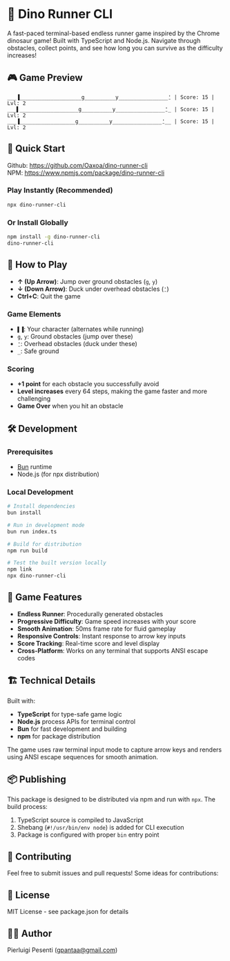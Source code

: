 # 🦖 Dino Runner CLI

A fast-paced terminal-based endless runner game inspired by the Chrome dinosaur game! Built with TypeScript and Node.js.
Navigate through obstacles, collect points, and see how long you can survive as the difficulty increases!

## 🎮 Game Preview

```
___▐____________________g__________y________________⍘ | Score: 15 | Lvl: 2
___▌___________________g__________y________________⍘_ | Score: 15 | Lvl: 2
___▐__________________g__________y________________⍘__ | Score: 15 | Lvl: 2
```

## 🚀 Quick Start

Github: https://github.com/Oaxoa/dino-runner-cli<br>
NPM: https://www.npmjs.com/package/dino-runner-cli

### Play Instantly (Recommended)

```bash
npx dino-runner-cli
```

### Or Install Globally

```bash
npm install -g dino-runner-cli
dino-runner-cli
```

## 🎯 How to Play

- **↑ (Up Arrow)**: Jump over ground obstacles (`g`, `y`)
- **↓ (Down Arrow)**: Duck under overhead obstacles (`⍘`)
- **Ctrl+C**: Quit the game

### Game Elements

- `▌▐`: Your character (alternates while running)
- `g`, `y`: Ground obstacles (jump over these)
- `⍘`: Overhead obstacles (duck under these)
- `_`: Safe ground

### Scoring

- **+1 point** for each obstacle you successfully avoid
- **Level increases** every 64 steps, making the game faster and more challenging
- **Game Over** when you hit an obstacle

## 🛠️ Development

### Prerequisites

- [Bun](https://bun.sh) runtime
- Node.js (for npx distribution)

### Local Development

```bash
# Install dependencies
bun install

# Run in development mode
bun run index.ts

# Build for distribution
npm run build

# Test the built version locally
npm link
npx dino-runner-cli
```

## 🎨 Game Features

- **Endless Runner**: Procedurally generated obstacles
- **Progressive Difficulty**: Game speed increases with your score
- **Smooth Animation**: 50ms frame rate for fluid gameplay
- **Responsive Controls**: Instant response to arrow key inputs
- **Score Tracking**: Real-time score and level display
- **Cross-Platform**: Works on any terminal that supports ANSI escape codes

## 🏗️ Technical Details

Built with:

- **TypeScript** for type-safe game logic
- **Node.js** process APIs for terminal control
- **Bun** for fast development and building
- **npm** for package distribution

The game uses raw terminal input mode to capture arrow keys and renders using ANSI escape sequences for smooth
animation.

## 📦 Publishing

This package is designed to be distributed via npm and run with `npx`. The build process:

1. TypeScript source is compiled to JavaScript
2. Shebang (`#!/usr/bin/env node`) is added for CLI execution
3. Package is configured with proper `bin` entry point

## 🤝 Contributing

Feel free to submit issues and pull requests! Some ideas for contributions:

## 📄 License

MIT License - see package.json for details

## 👨‍💻 Author

Pierluigi Pesenti (gpantaa@gmail.com)
